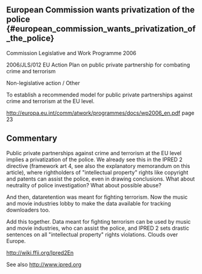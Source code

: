 ## European Commission wants privatization of the police {#european_commission_wants_privatization_of_the_police}

Commission Legislative and Work Programme 2006

2006/JLS/012 EU Action Plan on public private partnership for combating
crime and terrorism

Non-legislative action / Other

To establish a recommended model for public private partnerships against
crime and terrorism at the EU level.

<http://europa.eu.int/comm/atwork/programmes/docs/wp2006_en.pdf> page 23

## Commentary

Public private partnerships against crime and terrorism at the EU level
implies a privatization of the police. We already see this in the IPRED
2 directive (framework art 4, see also the explanatory memorandum on
this article), where rightholders of \"intellectual property\" rights
like copyright and patents can assist the police, even in drawing
conclusions. What about neutrality of police investigation? What about
possible abuse?

And then, dataretention was meant for fighting terrorism. Now the music
and movie industries lobby to make the data available for tracking
downloaders too.

Add this together. Data meant for fighting terrorism can be used by
music and movie industries, who can assist the police, and IPRED 2 sets
drastic sentences on all \"intellectual property\" rights violations.
Clouds over Europe.

<http://wiki.ffii.org/Ipred2En>

See also <http://www.ipred.org>
